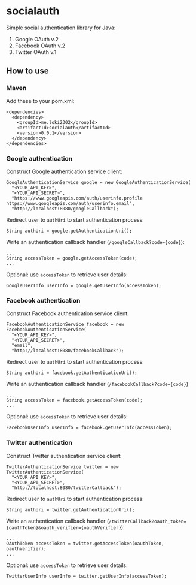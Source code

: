 # socialauth

Simple social authentication library for Java:

1. Google OAuth v.2
2. Facebook OAuth v.2
3. Twitter OAuth v.1

## How to use

### Maven
Add these to your pom.xml:

    <dependencies>
      <dependency>
        <groupId>me.loki2302</groupId>
        <artifactId>socialauth</artifactId>
        <version>0.0.1</version>
      </dependency>
    </dependencies>

### Google authentication

Construct Google authentication service client:

    GoogleAuthenticationService google = new GoogleAuthenticationService(
      "<YOUR_API_KEY>",
      "<YOUR_API_SECRET>",
      "https://www.googleapis.com/auth/userinfo.profile https://www.googleapis.com/auth/userinfo.email",
      "http://localhost:8080/googleCallback");

Redirect user to `authUri` to start authentication process:

    String authUri = google.getAuthenticationUri();

Write an authentication callback handler (`/googleCallback?code={code}`):

    ...
    String accessToken = google.getAccessToken(code);
    ...

Optional: use `accessToken` to retrieve user details:

    GoogleUserInfo userInfo = google.getUserInfo(accessToken);

### Facebook authentication

Construct Facebook authentication service client:

    FacebookAuthenticationService facebook = new FacebookAuthenticationService(
      "<YOUR_API_KEY>",
      "<YOUR_API_SECRET>",
      "email",
      "http://localhost:8080/facebookCallback");

Redirect user to `authUri` to start authentication process:

    String authUri = facebook.getAuthenticationUri();

Write an authentication callback handler (`/facebookCallback?code={code}`)

    ...
    String accessToken = facebook.getAccessToken(code);
    ...

Optional: use `accessToken` to retrieve user details:

    FacebookUserInfo userInfo = facebook.getUserInfo(accessToken);

### Twitter authentication

Construct Twitter authentication service client:

    TwitterAuthenticationService twitter = new TwitterAuthenticationService(
      "<YOUR_API_KEY>",
      "<YOUR_API_SECRET>",
      "http://localhost:8080/twitterCallback");

Redirect user to `authUri` to start authentication process:

    String authUri = twitter.getAuthenticationUri();

Write an authentication callback handler (`/twitterCallback?oauth_token={oauthToken}&oauth_verifier={oauthVerifier}`):

    ...
    OAuthToken accessToken = twitter.getAccessToken(oauthToken, oauthVerifier);
    ...

Optional: use `accessToken` to retrieve user details:

    TwitterUserInfo userInfo = twitter.getUserInfo(accessToken);


